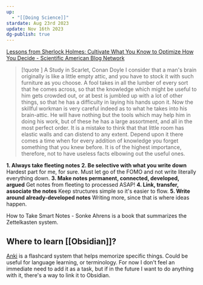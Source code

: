 ```yaml
---
up:
  - "[[Doing Science]]"
stardate: Aug 23rd 2023
update: Nov 16th 2023
dg-publish: true
---
```

[Lessons from Sherlock Holmes: Cultivate What You Know to Optimize How You Decide - Scientific American Blog Network](https://blogs.scientificamerican.com/guest-blog/lessons-from-sherlock-holmes-cultivate-what-you-know-to-optimize-how-you-decide/)

> [!quote ] A Study in Scarlet, Conan Doyle
> I consider that a man's brain originally is like a little empty attic, and you have to stock it with such furniture as you choose. A fool takes in all the lumber of every sort that he comes across, so that the knowledge which might be useful to him gets crowded out, or at best is jumbled up with a lot of other things, so that he has a difficulty in laying his hands upon it. Now the skillful workman is very careful indeed as to what he takes into his brain-attic. He will have nothing but the tools which may help him in doing his work, but of these he has a large assortment, and all in the most perfect order. It is a mistake to think that that little room has elastic walls and can distend to any extent. Depend upon it there comes a time when for every addition of knowledge you forget something that you knew before. It is of the highest importance, therefore, not to have useless facts elbowing out the useful ones.

**1. Always take fleeting notes**
**2. Be selective with what you write down**
	Hardest part for me, for sure. Must let go of the FOMO and not write literally everything down.
**3. Make notes permanent, connected, developed, argued**
	Get notes from fleeting to processed ASAP!
**4. Link, transfer, associate the notes**
	Keep structures simple so it's easier to flow.
**5. Write around already-developed notes**
	Writing more, since that is where ideas happen.

How to Take Smart Notes - Sonke Ahrens is a book that summarizes the Zettelkasten system.

## Where to learn [[Obsidian]]?


[Anki](http://augmentingcognition.com/ltm.html) is a flashcard system that helps memorize specific things. Could be useful for language learning, or terminology. For now I don't feel an immediate need to add it as a task, but if in the future I want to do anything with it, there's a way to link it to Obsidian.